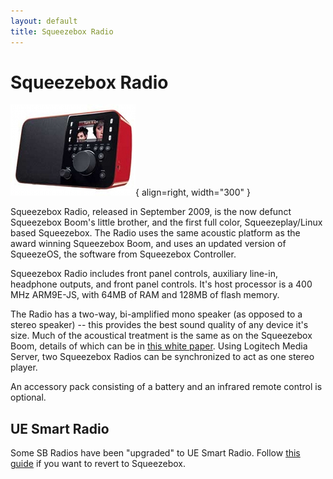 ```yaml
---
layout: default
title: Squeezebox Radio
---
```


# Squeezebox Radio

![Squeezebox Radio](assets/sb_radio.jpg){ align=right, width="300" }

Squeezebox Radio, released in September 2009, is the now defunct Squeezebox Boom's little brother, and the first full color, Squeezeplay/Linux based Squeezebox. The Radio uses the same acoustic platform as the award winning Squeezebox Boom, and uses an updated version of SqueezeOS, the software from Squeezebox Controller.

Squeezebox Radio includes front panel controls, auxiliary line-in, headphone outputs, and front panel controls. It's host processor is a 400 MHz ARM9E-JS, with 64MB of RAM and 128MB of flash memory.

The Radio has a two-way, bi-amplified mono speaker (as opposed to a stereo speaker) -- this provides the best sound quality of any device it's size. Much of the acoustical treatment is the same as on the Squeezebox Boom, details of which can be in [this white paper](assets/Logitech_Squeezebox_Boom_Audio_Design.pdf). Using Logitech Media Server, two Squeezebox Radios can be synchronized to act as one stereo player.

An accessory pack consisting of a battery and an infrared remote control is optional. 

## UE Smart Radio

Some SB Radios have been "upgraded" to UE Smart Radio. Follow [this guide](migrate-from-uesr.md) if you want to revert to Squeezebox.
